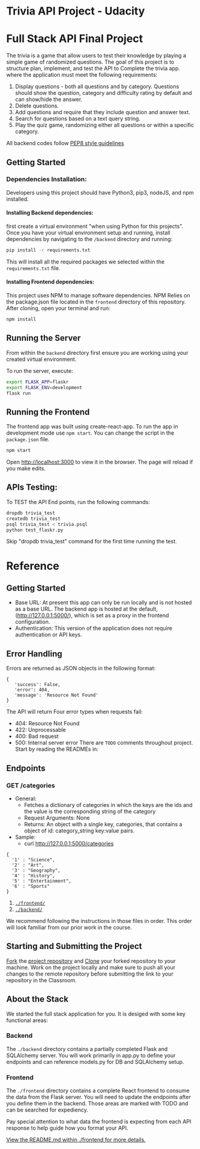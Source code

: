 # Trivia API Project - Udacity
 
 # Full Stack API Final Project
The trivia is a game that allow users to test their knowledge by playing a simple game of randomized questions. The goal of this project is to structure plan, implement, and test the API to Complete the trivia app. where the application must meet the following requirements:

1) Display questions - both all questions and by category. Questions should show the question, category and difficulty rating by default and can show/hide the answer. 
2) Delete questions.
3) Add questions and require that they include question and answer text.
4) Search for questions based on a text query string.
5) Play the quiz game, randomizing either all questions or within a specific category. 

All backend codes follow [PEP8 style guidelines](https://www.python.org/dev/peps/pep-0008/)
## Getting Started
### Dependencies Installation:
Developers using this project should have Python3, pip3, nodeJS, and npm installed.

#### Installing Backend dependencies:
first create a virtual environment "when using Python for this projects". Once you have your virtual environment setup and running, install dependencies by navigating to the `/backend` directory and running:

```bash
pip install -r requirements.txt
```
This will install all the required packages we selected within the `requirements.txt` file.

#### Installing Frontend dependencies:
This project uses NPM to manage software dependencies. NPM Relies on the package.json file located in the `frontend` directory of this repository. After cloning, open your terminal and run:

```bash
npm install
```

## Running the Server
From within the `backend` directory first ensure you are working using your created virtual environment.

To run the server, execute:

```bash
export FLASK_APP=flaskr
export FLASK_ENV=development
flask run
```
## Running the Frontend
The frontend app was built using create-react-app. To run the app in development mode use ```npm start```. You can change the script in the ```package.json``` file. 

```bash
npm start
```
Open [http://localhost:3000](http://localhost:3000) to view it in the browser. The page will reload if you make edits.<br>

## APIs Testing:
To TEST the API End points, run the following commands:
```bash
dropdb trivia_test
createdb trivia_test
psql trivia_test < trivia.psql
python test_flaskr.py
```
Skip "dropdb trivia_test" command for the first time running the test.

# Reference
## Getting Started
* Base URL: At present this app can only be run locally and is not hosted as a base URL. The backend app is hosted at the default, (http://127.0.0.1:5000/), which is set as a proxy in the frontend configuration.
* Authentication: This version of the application does not require authentication or API keys.

## Error Handling
Errors are returned as JSON objects in the following format:
```
{
   'success': False,
   'error': 404,
   'message': 'Resource Not Found'
}
```

The API will return Four error types when requests fail:
* 404: Resource Not Found
* 422: Unprocessable
* 400: Bad request
* 500: Internal server error
There are `TODO` comments throughout project. Start by reading the READMEs in:

## Endpoints
### GET /categories
* General:
  - Fetches a dictionary of categories in which the keys are the ids and the value is the corresponding string of the category
  - Request Arguments: None
  - Returns: An object with a single key, categories, that contains a object of id: category_string key:value pairs. 
* Sample:
  - curl http://127.0.0.1:5000/categories
```
{
  '1' : "Science",
  '2' : "Art",
  '3' : "Geography",
  '4' : "History",
  '5' : "Entertainment",
  '6' : "Sports"
}
```
1. [`./frontend/`](./frontend/README.md)
2. [`./backend/`](./backend/README.md)

We recommend following the instructions in those files in order. This order will look familiar from our prior work in the course.

## Starting and Submitting the Project

[Fork](https://help.github.com/en/articles/fork-a-repo) the [project repository]() and [Clone](https://help.github.com/en/articles/cloning-a-repository) your forked repository to your machine. Work on the project locally and make sure to push all your changes to the remote repository before submitting the link to your repository in the Classroom. 

## About the Stack

We started the full stack application for you. It is desiged with some key functional areas:

### Backend

The `./backend` directory contains a partially completed Flask and SQLAlchemy server. You will work primarily in app.py to define your endpoints and can reference models.py for DB and SQLAlchemy setup. 

### Frontend

The `./frontend` directory contains a complete React frontend to consume the data from the Flask server. You will need to update the endpoints after you define them in the backend. Those areas are marked with TODO and can be searched for expediency. 

Pay special attention to what data the frontend is expecting from each API response to help guide how you format your API. 

[View the README.md within ./frontend for more details.](./frontend/README.md)

